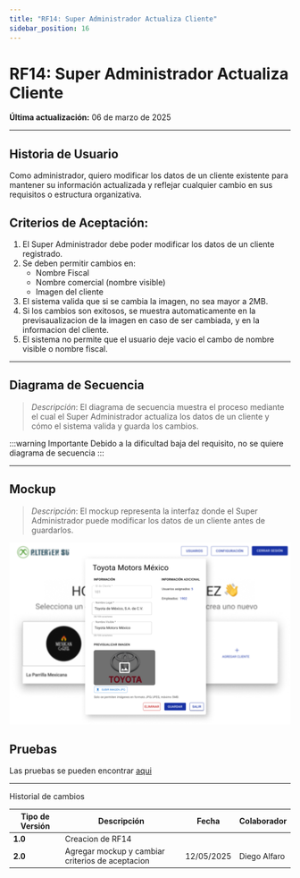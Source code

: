 ```yaml
---
title: "RF14: Super Administrador Actualiza Cliente"
sidebar_position: 16
---
```


# RF14: Super Administrador Actualiza Cliente

**Última actualización:** 06 de marzo de 2025

---

## Historia de Usuario

Como administrador, quiero modificar los datos de un cliente existente para mantener su información actualizada y reflejar cualquier cambio en sus requisitos o estructura organizativa.

## **Criterios de Aceptación:**

1. El Super Administrador debe poder modificar los datos de un cliente registrado.
2. Se deben permitir cambios en:
   - Nombre Fiscal
   - Nombre comercial (nombre visible)
   - Imagen del cliente
3. El sistema valida que si se cambia la imagen, no sea mayor a 2MB.
4. Si los cambios son exitosos, se muestra automaticamente en la previsaualizacion de la imagen en caso de ser cambiada, y en la informacion del cliente.
5. El sistema no permite que el usuario deje vacio el cambo de nombre visible o nombre fiscal.

---

## **Diagrama de Secuencia**

> _Descripción_: El diagrama de secuencia muestra el proceso mediante el cual el Super Administrador actualiza los datos de un cliente y cómo el sistema valida y guarda los cambios.

:::warning Importante
Debido a la dificultad baja del requisito, no se quiere diagrama de secuencia
:::

---

## **Mockup**

> _Descripción_: El mockup representa la interfaz donde el Super Administrador puede modificar los datos de un cliente antes de guardarlos.

![alt_text](imagenes/RF14ActualizaCliente.png)

## **Pruebas**

Las pruebas se pueden encontrar [aqui](https://docs.google.com/spreadsheets/d/1NLGwGrGA5PVOEzLaqxa8Ts1D_Ng3QzzqNKWJYUzxD-M/edit?gid=1014715690#gid=1014715690)

---

Historial de cambios

| **Tipo de Versión** | **Descripción**                                  | **Fecha**  | **Colaborador** |
| ------------------- | ------------------------------------------------ | ---------- | --------------- |
| **1.0**             | Creacion de RF14                                 |            |                 |
| **2.0**             | Agregar mockup y cambiar criterios de aceptacion | 12/05/2025 | Diego Alfaro    |
